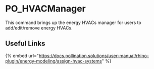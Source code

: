 # PO_HVACManager

This command brings up the energy HVACs manager for users to add/edit/remove energy HVACs.

## Useful Links

{% embed url="https://docs.pollination.solutions/user-manual/rhino-plugin/energy-modeling/assign-hvac-systems" %}

